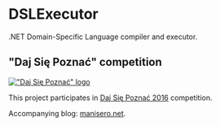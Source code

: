 # DSLExecutor
.NET Domain-Specific Language compiler and executor.

## "Daj Się Poznać" competition

[!["Daj Się Poznać" logo](http://manisero.net/wp-content/uploads/2016/02/DSP2016-logo-RGB-color-1.png)](http://dajsiepoznac.pl)

This project participates in [Daj Się Poznać 2016](http://dajsiepoznac.pl) competition.

Accompanying blog: [manisero.net](http://manisero.net/).
